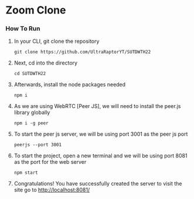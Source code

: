 # Zoom Clone

### How To Run

1. In your CLI, git clone the repository

   ```
   git clone https://github.com/UltraRaptorYT/SUTDWTH22
   ```

2. Next, cd into the directory

   ```
   cd SUTDWTH22
   ```

3. Afterwards, install the node packages needed

   ```
   npm i
   ```

4. As we are using WebRTC [Peer JS], we will need to install the peer.js library globally

   ```
   npm i -g peer
   ```

5. To start the peer js server, we will be using port 3001 as the peer js port

   ```
   peerjs --port 3001
   ```

6. To start the project, open a new terminal and we will be using port 8081 as the port for the web server

   ```
   npm start
   ```

7. Congratulations! You have successfully created the server to visit the site go to [http://localhost:8081/](http://localhost:8081/)
